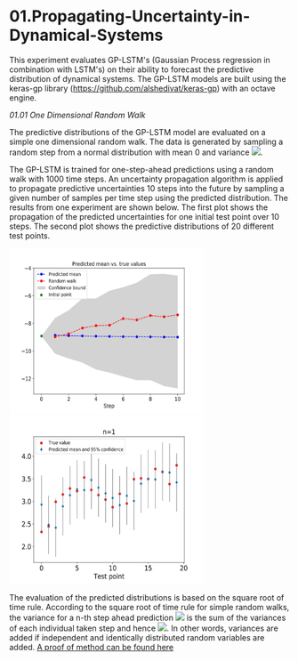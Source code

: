 # 01.Propagating-Uncertainty-in-Dynamical-Systems

This experiment evaluates GP-LSTM's (Gaussian Process regression in combination with LSTM's) on their ability to forecast the predictive distribution of dynamical systems.
The GP-LSTM models are built using the keras-gp library (https://github.com/alshedivat/keras-gp) with an octave engine.

*01.01 One Dimensional Random Walk*

The predictive distributions of the GP-LSTM model are evaluated on a simple one
dimensional random walk. The data is generated by sampling a random step
from a normal distribution with mean 0 and variance <img src="https://render.githubusercontent.com/render/math?math=\sigma^{2}">.

The GP-LSTM is trained for one-step-ahead predictions using a random walk with 1000 time steps.
An uncertainty propagation algorithm is applied to propagate predictive uncertainties 10 steps into the future by sampling a given number of samples per time step using the predicted distribution.
The results from one experiment are shown below. The first plot shows the propagation of the predicted uncertainties for one initial test point over 10 steps. The second plot  shows the predictive distributions of 20 different test points.

<img src="./Figures/RW_uncertainty_propagated.jpg" width="350" height="300" /> <img src="./Figures/RW_pred_shift1.jpg" width="350" height="300" />

The evaluation of the predicted distributions is based on the square root of time rule.
According to the square root of time rule for simple random walks, the variance for a n-th step ahead prediction <img src="https://render.githubusercontent.com/render/math?math=\sigma_{n}^{2}">
is the sum of the variances of each
individual taken step and hence <img src="https://render.githubusercontent.com/render/math?math=n*\sigma_{1}^{2}">. 
In other words, variances are added if independent and identically distributed random variables are added.
[A proof of method can be found here](ProofofMethods/Cumulative_Variances.pdf)